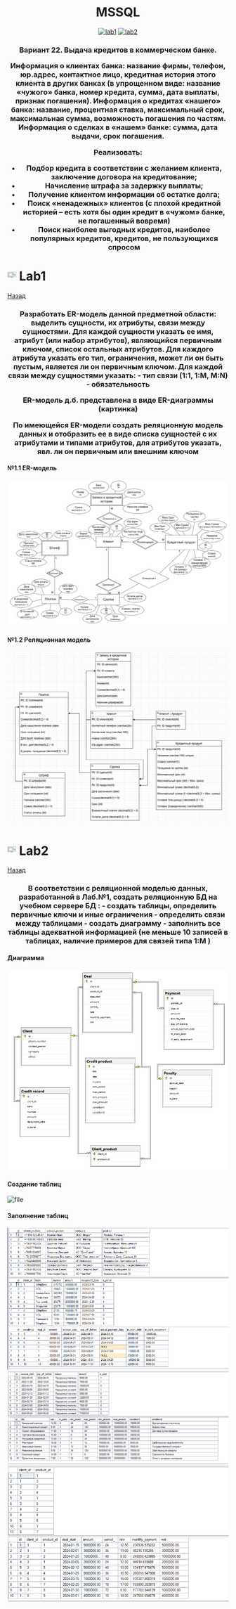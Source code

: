 <h1 name="content" align="center"><a href="">
</a> MSSQL</h1>

<p align="center">
  <a href="#-lab1"><img alt="lab1" src="https://img.shields.io/badge/Lab1-blue"></a>
  <a href="#-lab2"><img alt="lab2" src="https://img.shields.io/badge/Lab2-red"></a> 
</p>
<h3 align="center">
  <a href="#client"></a>
  Вариант 22. Выдача кредитов в коммерческом банке.
  
Информация о клиентах банка: название фирмы, телефон, юр.адрес, контактное лицо, кредитная история этого клиента в других банках (в упрощенном виде: название «чужого» банка, номер кредита, сумма, дата выплаты, признак погашения).
Информация о кредитах «нашего» банка: название, процентная ставка, максимальный срок,  максимальная сумма, возможность погашения по частям.
Информация о сделках в «нашем» банке: сумма, дата выдачи, срок погашения.

Реализовать:
- Подбор кредита в соответствии с желанием клиента, заключение договора на кредитование;
- Начисление штрафа за задержку выплаты;
- Получение клиентом информации об остатке долга;
- Поиск «ненадежных» клиентов (с плохой кредитной историей – есть хотя бы один кредит в «чужом» банке, не погашенный вовремя)
- Поиск наиболее выгодных кредитов, наиболее популярных кредитов, кредитов, не пользующихся спросом


</h3>

# <img src="https://github.com/user-attachments/assets/e080adec-6af7-4bd2-b232-d43cb37024ac" width="20" height="20"/> Lab1
[Назад](#content)
<h3 align="center">
  <a href="#client"></a>
  Разработать ER-модель данной предметной области: выделить сущности, их атрибуты, связи между сущностями. 
Для каждой сущности указать ее имя, атрибут (или набор атрибутов), являющийся первичным ключом, список остальных атрибутов.
Для каждого атрибута указать его тип, ограничения, может ли он быть пустым, является ли он первичным ключом.
Для каждой связи между сущностями указать: 
- тип связи (1:1, 1:M, M:N)
- обязательность

ER-модель д.б. представлена в виде ER-диаграммы (картинка)

По имеющейся ER-модели создать реляционную модель данных и отобразить ее в виде списка сущностей с их атрибутами и типами атрибутов,  для атрибутов указать, явл. ли он первичным или внешним ключом 
</h3>

#### №1.1 ER-модель
![image](/pictures/ER-модель.png)
#### №1.2 Реляционная модель
![image](/pictures/Реляционная_модель.png)

# <img src="https://github.com/user-attachments/assets/e080adec-6af7-4bd2-b232-d43cb37024ac" width="20" height="20"/> Lab2
[Назад](#content)
<h3 align="center">
  <a href="#client"></a>
  В соответствии с реляционной моделью данных, разработанной в Лаб.№1, создать реляционную БД на учебном сервере БД :
- создать таблицы, определить первичные ключи и иные ограничения
- определить связи между таблицами
- создать диаграмму
- заполнить все таблицы адекватной информацией (не меньше 10 записей в таблицах, наличие примеров для связей типа 1:M )

#### Диаграмма
![image](/pictures/Diagram.png)

#### Создание таблиц
![file](/lab2_finished.sql")
#### Заполнение таблиц
![image](/pictures/output1.png)
![image](/pictures/output2.png)
![image](/pictures/output3.png)

